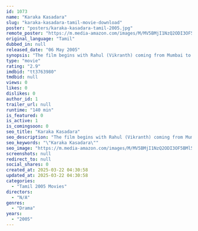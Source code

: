 ```yaml
---
id: 1073
name: "Karaka Kasadara"
slug: "karaka-kasadara-tamil-movie-download"
poster: "posters/karaka-kasadara-tamil-2005.jpg"
remote_poster: "https://m.media-amazon.com/images/M/MV5BMjI1NzQ2ODI3OF5BMl5BanBnXkFtZTgwOTY4MDAwNDE@._V1_SX300.jpg"
original_language: "Tamil"
dubbed_in: null
released_date: "06 May 2005"
synopsis: "The film begins with Rahul (Vikranth) coming from Mumbai to India to see his grandparents for the first time. He helps a girl who was going to commit suicide due to her upcoming marriage. He performs some comedy with Vadivelu and ..."
type: "movie"
rating: "2.9"
imdbid: "tt3763980"
tmdbid: null
views: 0
likes: 0
dislikes: 0
author_id: 1
trailer_url: null
runtime: "140 min"
is_featured: 0
is_active: 1
is_comingsoon: 0
seo_title: "Karaka Kasadara"
seo_description: "The film begins with Rahul (Vikranth) coming from Mumbai to India to see his grandparents for the first time. He helps a girl who was going to commit suicide due to her upcoming marriage. He performs some comedy with Vadivelu and ..."
seo_keywords: "\"Karaka Kasadara\""
seo_image: "https://m.media-amazon.com/images/M/MV5BMjI1NzQ2ODI3OF5BMl5BanBnXkFtZTgwOTY4MDAwNDE@._V1_SX300.jpg"
screenshots: null
redirect_to: null
social_shares: 0
created_at: 2025-03-22 04:30:58
updated_at: 2025-03-22 04:30:58
categories:
  - "Tamil 2005 Movies"
directors:
  - "N/A"
genres:
  - "Drama"
years:
  - "2005"
---
```

